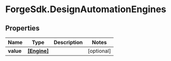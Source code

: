 # ForgeSdk.DesignAutomationEngines

## Properties
Name | Type | Description | Notes
------------ | ------------- | ------------- | -------------
**value** | [**[Engine]**](Engine.md) |  | [optional] 


